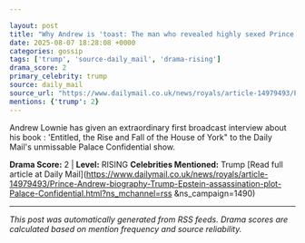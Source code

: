 ```yaml
---

layout: post
title: "Why Andrew is 'toast: The man who revealed highly sexed Prince Andrew's multiple affairs, the truth about him Trump and Epstein and an Argentine assassination plot tells all to Palace Confidential"
date: 2025-08-07 18:28:08 +0000
categories: gossip
tags: ['trump', 'source-daily_mail', 'drama-rising']
drama_score: 2
primary_celebrity: trump
source: daily_mail
source_url: "https://www.dailymail.co.uk/news/royals/article-14979493/Prince-Andrew-biography-Trump-Epstein-assassination-plot-Palace-Confidential.html?ns_mchannel=rss&1490&campaign=1490"
mentions: {'trump': 2}
---
```


Andrew Lownie has given an extraordinary first broadcast interview about his book : 'Entitled, the Rise and Fall of the House of York" to the Daily Mail's unmissable Palace Confidential show.

**Drama Score:** 2 | **Level:** RISING **Celebrities Mentioned:** Trump [Read full article at Daily Mail](https://www.dailymail.co.uk/news/royals/article-14979493/Prince-Andrew-biography-Trump-Epstein-assassination-plot-Palace-Confidential.html?ns_mchannel=rss &ns_campaign=1490)

---

*This post was automatically generated from RSS feeds. Drama scores are calculated based on mention frequency and source reliability.*
